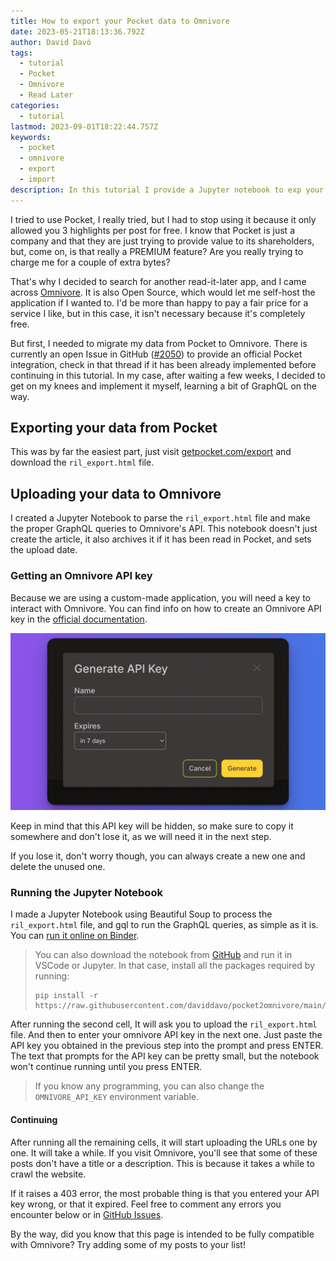 ```yaml
---
title: How to export your Pocket data to Omnivore
date: 2023-05-21T18:13:36.792Z
author: David Davó
tags:
  - tutorial
  - Pocket
  - Omnivore
  - Read Later
categories:
  - tutorial
lastmod: 2023-09-01T18:22:44.757Z
keywords:
  - pocket
  - omnivore
  - export
  - import
description: In this tutorial I provide a Jupyter notebook to exp your data from Pocket and upload it to Omnivoreort
---
```


I tried to use Pocket, I really tried, but I had to stop using it because it only allowed you 3 highlights per post for free.
I know that Pocket is just a company and that they are just trying to provide value to its shareholders, but, come on, is that really a
PREMIUM feature? Are you really trying to charge me for a couple of extra bytes?

That's why I decided to search for another read-it-later app, and I came across [Omnivore](https://omnivore.app). It is also
Open Source, which would let me self-host the application if I wanted to. I'd be more than happy to pay a fair price for a
service I like, but in this case, it isn't necessary because it's completely free.

But first, I needed to migrate my data from Pocket to Omnivore. There is currently an open Issue in GitHub ([#2050](https://github.com/omnivore-app/omnivore/issues/2050)) to provide an official Pocket integration, check in that thread if it has been already implemented before
continuing in this tutorial. In my case, after waiting a few weeks, I decided to get on my knees and implement it myself,
learning a bit of GraphQL on the way.

## Exporting your data from Pocket

This was by far the easiest part, just visit [getpocket.com/export](https://getpocket.com/export) and download the `ril_export.html` file.

## Uploading your data to Omnivore

I created a Jupyter Notebook to parse the `ril_export.html` file and make the proper GraphQL queries to Omnivore's API.
This notebook doesn't just create the article, it also archives it if it has been read in Pocket, and sets the upload date.

### Getting an Omnivore API key

Because we are using a custom-made application, you will need a key to interact with Omnivore. You can find info on how
to create an Omnivore API key in the [official documentation](https://docs.omnivore.app/integrations/api.html#getting-an-api-token).

![Getting an omnivore API key](/images/omnivore-web-create-api-token.png)

Keep in mind that this API key will be hidden, so make sure to copy it somewhere and don't lose it, as we will need it in the next step.

If you lose it, don't worry though, you can always create a new one and delete the unused one.

### Running the Jupyter Notebook

I made a Jupyter Notebook using Beautiful Soup to process the `ril_export.html` file, and gql to run the GraphQL queries, as simple as it is. You can [run it online on Binder](https://mybinder.org/v2/gh/daviddavo/pocket2omnivore/HEAD?labpath=pocket2omnivore.ipynb).

> You can also download the notebook from [GitHub](https://github.com/daviddavo/pocket2omnivore/blob/main/pocket2omnivore.ipynb) and run it in VSCode or Jupyter. In that case, install all the packages required by running:
> ```
> pip install -r https://raw.githubusercontent.com/daviddavo/pocket2omnivore/main/requirements.txt
> ```

After running the second cell, It will ask you to upload the `ril_export.html` file. And then to enter your omnivore API key in the next one. Just paste the API key you obtained in the previous step into the prompt and press ENTER. The text that prompts for the API key can be pretty small, but the notebook won't continue running until you press ENTER.

> If you know any programming, you can also change the `OMNIVORE_API_KEY` environment variable.

#### Continuing

After running all the remaining cells, it will start uploading the URLs one by one. It will take a while. If you visit Omnivore, you'll see that some of these posts don't
have a title or a description. This is because it takes a while to crawl the website.

If it raises a 403 error, the most probable thing is that you entered your API key wrong, or that it expired. Feel free to comment any errors you encounter below or in [GitHub Issues](https://github.com/daviddavo/pocket2omnivore/issues).

By the way, did you know that this page is intended to be fully compatible with Omnivore? Try adding some of my posts to your list!
